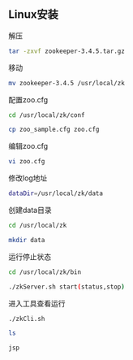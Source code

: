 ## Linux安装

解压 

```bash
tar -zxvf zookeeper-3.4.5.tar.gz
```

移动

```bash
mv zookeeper-3.4.5 /usr/local/zk
```

配置zoo.cfg

```bash
cd /usr/local/zk/conf

cp zoo_sample.cfg zoo.cfg
```

编辑zoo.cfg

```bash
vi zoo.cfg
```

修改log地址

```bash
dataDir=/usr/local/zk/data
```

创建data目录

```bash
cd /usr/local/zk

mkdir data
```

运行停止状态

```bash
cd /usr/local/zk/bin

./zkServer.sh start(status,stop)
```

进入工具查看运行

```bash
./zkCli.sh

ls

jsp
```